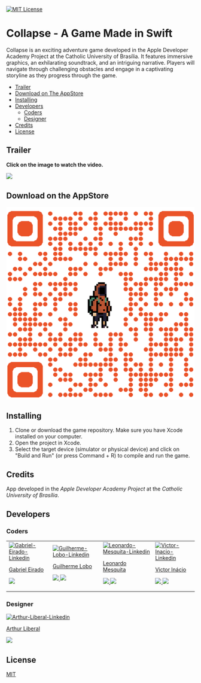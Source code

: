 [![MIT License](https://img.shields.io/badge/License-MIT-green.svg)](https://choosealicense.com/licenses/mit/)

# Collapse - A Game Made in Swift

Collapse is an exciting adventure game developed in the Apple Developer Academy Project at the Catholic University of Brasília. It features immersive graphics, an exhilarating soundtrack, and an intriguing narrative. Players will navigate through challenging obstacles and engage in a captivating storyline as they progress through the game.

- [Trailer](#trailer)
- [Download on The AppStore](#download-on-the-appstore)
- [Installing](#installing)
- [Developers](#developers)
  - [Coders](#coders)
  - [Designer](#designer)
- [Credits](#credits)
- [License](#license)

## Trailer

**Click on the image to watch the video.**

<a href="https://youtu.be/_yQJJP9fCM0?si=OW26nXS7P5G3mBQ-">
    <img src="https://img.youtube.com/vi/_yQJJP9fCM0/0.jpg" />
</a>

## Download on the AppStore

<a href="https://apps.apple.com/br/app/collapse/id6456223138">
<img src="qr-code.png" />
</a>

## Installing

<ol>
    <li>Clone or download the game repository.
Make sure you have Xcode installed on your computer.</li>
    <li>Open the project in Xcode.</li>
    <li>Select the target device (simulator or physical device) and click on "Build and Run" (or press Command + R) to compile and run the game.
</li>
</ol>

## Credits

App developed in the *Apple Developer Academy Project* at the *Catholic University of Brasília*.

## Developers

### Coders



<table>
    <tr>
    <td>
            <a href="https://github.com/Eirado" >
                        <img src="https://avatars.githubusercontent.com/u/111468283?v=4" width="100" alt="Gabriel-Eirado-Linkedin" />
                        <p>Gabriel Eirado</p>
                        <p>
                            <a href="https://github.com/Eirado">
                                <img src="https://github.githubassets.com/images/modules/logos_page/GitHub-Mark.png" width="20" />
                            </a>
                        </p>
                    </a>
            </td>
        <td>
            <a href="https://www.linkedin.com/in/guilherme-nunes-lobo-12967b258/" >
                        <img src="https://media.licdn.com/dms/image/D4E03AQFnqED-DrFXug/profile-displayphoto-shrink_800_800/0/1691518593842?e=1699488000&v=beta&t=Mb7HMlH2_beO1XBqESsHlxZ4dBtO_T4osUsBnz9Y7I4" width="100" alt="Guilherme-Lobo-Linkedin" />
                        <p>Guilherme Lobo</p>
                        <p>
                            <a href="https://www.linkedin.com/in/guilherme-nunes-lobo-12967b258/">
                                <img src="https://i.stack.imgur.com/gVE0j.png" width="20" />
                            </a>
                            <a href="https://github.com/GuilhermeNL01">
                                <img src="https://github.githubassets.com/images/modules/logos_page/GitHub-Mark.png" width="20" />
                            </a>
                        </p>
                    </a>
            </td>
        <td>
            <a href="https://www.linkedin.com/in/leonardo-mesquita-alves-608ba9203/" >
                        <img src="https://media.licdn.com/dms/image/C5603AQGNR4foH_okdg/profile-displayphoto-shrink_800_800/0/1638128900902?e=1699488000&v=beta&t=8nkcLmClAWD9rmEu_8eqEszE-mc1S8xtemIhvcYZWGk" width="100" alt="Leonardo-Mesquita-Linkedin" />
                        <p>Leonardo Mesquita</p>
                        <p>
                            <a href="https://www.linkedin.com/in/leonardo-mesquita-alves-608ba9203/">
                            <img src="https://i.stack.imgur.com/gVE0j.png" width="20" />
                            </a>
                            <a href="https://github.com/Leon4rdoMesquit4">
                            <img src="https://github.githubassets.com/images/modules/logos_page/GitHub-Mark.png" width="20" />
                            </a>
                        </p>
                    </a>
            </td>
            <td>
                <a href="https://www.linkedin.com/in/leonardo-mesquita-alves-608ba9203/" >
                        <img src="https://media.licdn.com/dms/image/D4D03AQG5qTUzPBF-yw/profile-displayphoto-shrink_800_800/0/1670371411183?e=1699488000&v=beta&t=Ckm2IomJB_j8ooQFXyvN58pH9-Vz6a8BlitaAji-OGA" width="100" alt="Victor-Inacio-Linkedin" />
                        <p>Victor Inácio</p>
                        <p>
                            <a href="https://www.linkedin.com/in/victor-inacio/">
                            <img src="https://i.stack.imgur.com/gVE0j.png" width="20" />
                            </a>
                            <a href="https://github.com/ChustrupFx">
                            <img src="https://github.githubassets.com/images/modules/logos_page/GitHub-Mark.png" width="20" />
                            </a>
                        </p>
                    </a>
            </td>
        </tr>
</table>

### Designer

<a href="#" >
    <img src="https://avatars.githubusercontent.com/u/111468283?v=4" width="100" alt="Arthur-Liberal-Linkedin" />
    <p>Arthur Liberal</p>
    <p>
        <a href="https://www.linkedin.com/in/arthur-liberal-3640a8250/">
            <img src="https://i.stack.imgur.com/gVE0j.png" width="20" />
        </a>
    </p>
</a>

## License

[MIT](https://choosealicense.com/licenses/mit/)

